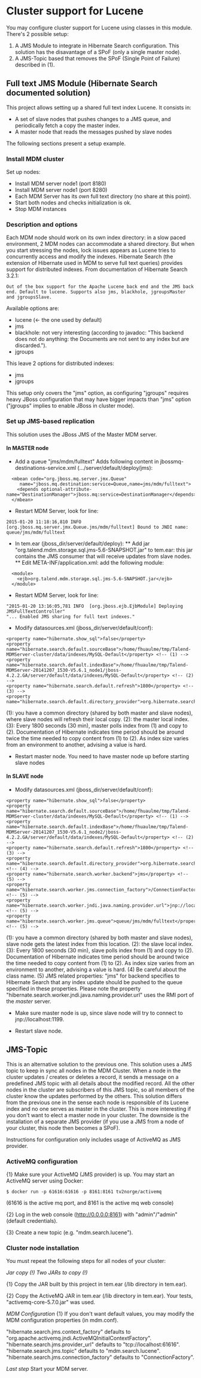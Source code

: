 # Cluster support for Lucene

You may configure cluster support for Lucene using classes in this module. There's 2 possible setup:

1) A JMS Module to integrate in Hibernate Search configuration. This solution has the disavantage of a SPoF (only a single master node).
2) A JMS-Topic based that removes the SPoF (Single Point of Failure) described in (1).  

## Full text JMS Module (Hibernate Search documented solution)

This project allows setting up a shared full text index Lucene. It consists in:

* A set of slave nodes that pushes changes to a JMS queue, and periodically fetch a copy the master index.
* A master node that reads the messages pushed by slave nodes

The following sections present a setup example.

### Install MDM cluster

Set up nodes:

* Install MDM server node1 (port 8180)
* Install MDM server node1 (port 8280)
* Each MDM Server has its *own* full text directory (no share at this point).
* Start both nodes and checks initialization is ok.
* Stop MDM instances

### Description and options
Each MDM node should work on its own index directory: in a slow paced environment, 2 MDM nodes can accommodate
a shared directory. But when you start stressing the nodes, lock issues appears as Lucene tries to
concurrently access and modify the indexes. Hibernate Search (the extension of Hibernate used in MDM to serve
full text queries) provides support for distributed indexes. From documentation of Hibernate Search 3.2.1:

```
Out of the box support for the Apache Lucene back end and the JMS back end. Default to lucene. Supports also jms, blackhole, jgroupsMaster and jgroupsSlave.
```

Available options are:

* lucene (<- the one used by default)
* jms
* blackhole: not very interesting (according to javadoc: "This backend does not do anything: the Documents are not sent to any index but are discarded.").
* jgroups

This leave 2 options for distributed indexes:

* jms
* jgroups

This setup only covers the "jms" option, as configuring "jgroups" requires heavy JBoss configuration that may have
bigger impacts than "jms" option ("jgroups" implies to enable JBoss in cluster mode).

### Set up JMS-based replication

This solution uses the JBoss JMS of the Master MDM server.

#### In MASTER node

* Add a queue "jms/mdm/fulltext"
Adds following content in jbossmq-destinations-service.xml (.../server/default/deploy/jms):

```
  <mbean code="org.jboss.mq.server.jmx.Queue"
	 name="jboss.mq.destination:service=Queue,name=jms/mdm/fulltext">
    <depends optional-attribute-name="DestinationManager">jboss.mq:service=DestinationManager</depends>
  </mbean>
```

* Restart MDM Server, look for line:

```
2015-01-20 11:18:16,810 INFO  [org.jboss.mq.server.jmx.Queue.jms/mdm/fulltext] Bound to JNDI name: queue/jms/mdm/fulltext
```

* In tem.ear (jboss_dir/server/default/deploy):
** Add jar "org.talend.mdm.storage.sql.jms-5.6-SNAPSHOT.jar" to tem.ear: this jar contains the JMS consumer that will receive updates from slave nodes.
** Edit META-INF/application.xml: add the following module:

```
  <module>
    <ejb>org.talend.mdm.storage.sql.jms-5.6-SNAPSHOT.jar</ejb>
  </module>
```

* Restart MDM Server, look for line:

```
"2015-01-20 13:16:05,781 INFO  [org.jboss.ejb.EjbModule] Deploying JMSFullTextController"
"... Enabled JMS sharing for full text indexes."
```

* Modify datasources.xml (jboss_dir/server/default/conf):

```
<property name="hibernate.show_sql">false</property>
<property name="hibernate.search.default.sourceBase">/home/fhuaulme/tmp/Talend-MDMServer-cluster/data/indexes/MySQL-Default</property> <!-- (1) -->
<property name="hibernate.search.default.indexBase">/home/fhuaulme/tmp/Talend-MDMServer-20141207_1530-V5.6.1_node1/jboss-4.2.2.GA/server/default/data/indexes/MySQL-Default</property> <!-- (2) -->
<property name="hibernate.search.default.refresh">1800</property> <!-- (3) -->
<property name="hibernate.search.default.directory_provider">org.hibernate.search.store.FSMasterDirectoryProvider</property>
```

(1): you have a common directory (shared by both master and slave nodes), where slave nodes will refresh their local copy.
(2): the master local index.
(3): Every 1800 seconds (30 min), master polls index from (1) and copy to (2). Documentation of Hibernate indicates
time period should be around twice the time needed to copy content from (1) to (2). As index size varies from an environment
to another, advising a value is hard.

* Restart master node. You need to have master node up before starting slave nodes

#### In SLAVE node

* Modify datasources.xml (jboss_dir/server/default/conf):

```
<property name="hibernate.show_sql">false</property>
<property name="hibernate.search.default.sourceBase">/home/fhuaulme/tmp/Talend-MDMServer-cluster/data/indexes/MySQL-Default</property> <!-- (1) -->
<property name="hibernate.search.default.indexBase">/home/fhuaulme/tmp/Talend-MDMServer-20141207_1530-V5.6.1_node2/jboss-4.2.2.GA/server/default/data/indexes/MySQL-Default</property> <!-- (2) -->
<property name="hibernate.search.default.refresh">1800</property> <!-- (3) -->
<property name="hibernate.search.default.directory_provider">org.hibernate.search.store.FSSlaveDirectoryProvider</property> <!-- (4) -->
<property name="hibernate.search.worker.backend">jms</property> <!-- (5) -->
<property name="hibernate.search.worker.jms.connection_factory">/ConnectionFactory</property> <!-- (5) -->
<property name="hibernate.search.worker.jndi.java.naming.provider.url">jnp://localhost:1199</property> <!-- (5) -->
<property name="hibernate.search.worker.jms.queue">queue/jms/mdm/fulltext</property> <!-- (5) -->
```

(1): you have a common directory (shared by both master and slave nodes), slave node gets the latest index from this location.
(2): the slave local index.
(3): Every 1800 seconds (30 min), slave polls index from (1) and copy to (2). Documentation of Hibernate indicates
time period should be around twice the time needed to copy content from (1) to (2). As index size varies from an environment
to another, advising a value is hard.
(4) Be careful about the class name.
(5) JMS related properties: "jms" for backend specifies to Hibernate Search that any index update should be pushed to the
queue specified in these properties.
Please note the property "hibernate.search.worker.jndi.java.naming.provider.url" uses the RMI port of the *master* server.

* Make sure master node is up, since slave node will try to connect to jnp://localhost:1199.

* Restart slave node.

## JMS-Topic

This is an alternative solution to the previous one. This solution uses a JMS topic to keep in sync all nodes in the
MDM Cluster. When a node in the cluster updates / creates or deletes a record, it sends a message on a predefined JMS
topic with all details about the modified record. All the other nodes in the cluster are subscribers of this JMS topic,
so all members of the cluster know the updates performed by the others.
This solution differs from the previous one in the sense each node is responsible of its Lucene index and no one serves
as master in the cluster. This is more interesting if you don't want to elect a master node in your cluster. The downside
is the installation of a separate JMS provider (if you use a JMS from a node of your cluster, this node then becomes a
SPoF).

Instructions for configuration only includes usage of ActiveMQ as JMS provider.

### ActiveMQ configuration

{1} Make sure your ActiveMQ (JMS provider) is up. You may start an ActiveMQ server using Docker:
```
$ docker run -p 61616:61616 -p 8161:8161 tv2norge/activemq
```
(61616 is the active mq port, and 8161 is the active mq web console)

{2} Log in the web console (http://0.0.0.0:8161) with "admin"/"admin" (default credentials).

{3} Create a new topic (e.g. "mdm.search.lucene").

### Cluster node installation

You must repeat the following steps for all nodes of your cluster:

*Jar copy (!) Two JARs to copy (!)*

{1} Copy the JAR built by this project in tem.ear (/lib directory in tem.ear).

{2} Copy the ActiveMQ JAR in tem.ear (/lib directory in tem.ear). Your tests, "activemq-core-5.7.0.jar" was used.

*MDM Configuration*
{1} If you don't want default values, you may modify the MDM configuration properties (in mdm.conf).

"hibernate.search.jms.context_factory" defaults to "org.apache.activemq.jndi.ActiveMQInitialContextFactory".
"hibernate.search.jms.provider_url" defaults to "tcp://localhost:61616".
"hibernate.search.jms.topic" defaults to "mdm.search.lucene".
"hibernate.search.jms.connection_factory" defaults to "ConnectionFactory".

*Last step*
Start your MDM server.
